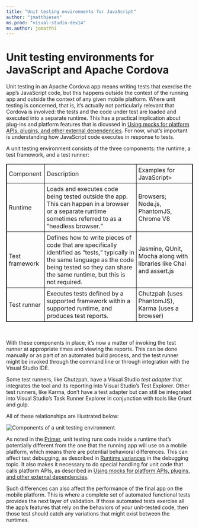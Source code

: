 ```yaml
---
title: "Unit testing environments for JavaScript"
author: "jmatthiesen"
ms.prod: "visual-studio-dev14"
ms.author: jomatthi
---
```


# Unit testing environments for JavaScript and Apache Cordova
Unit testing in an Apache Cordova app means writing tests that exercise the app’s JavaScript code, but this happens outside the context of the running app and outside the context of any given mobile platform. Where unit testing is concerned, that is, it’s actually not particularly relevant that Cordova is involved: the tests and the code under test are loaded and executed into a separate runtime. This has a practical implication about plug-ins and platform features that is dicussed in [Using mocks for platform APIs, plugins, and other external dependencies](unit-test-mocking.md). For now, what’s important is understanding how JavaScript code executes in response to tests.

A unit testing environment consists of the three components: the runtime, a test framework, and a test runner:

<style>
    table, th, td {
        border: 1px solid black;
        border-collapse: collapse;
    }
    th, td {
        padding: 5px;
    }
</style>
<table>
<tr>
<td>Component</td><td>Description</td><td>Examples for JavaScript&gt;
</tr>
<tr>
<td>Runtime</td><td>Loads and executes code being tested outside the app. This can happen in a browser or a separate runtime sometimes referred to as a “headless browser.”</td><td>Browsers; Node.js, PhantomJS, Chrome V8</td>
</tr>
<tr>
<td>Test framework</td><td>Defines how to write pieces of code that are specifically identified as “tests,” typically in the same language as the code being tested so they can share the same runtime, but this is not required.</td><td>Jasmine, QUnit, Mocha along with libraries like Chai and assert.js</td>
</tr>
<tr>
<td>Test runner</td><td>Executes tests defined by a supported framework within a supported runtime, and produces test reports.</td><td>Chutzpah (uses PhantomJS), Karma (uses a browser)</td>

</tr>
</table>
<p>&nbsp;</p>

With these components in place, it’s now a matter of invoking the test runner at appropriate times and viewing the reports. This can be done manually or as part of an automated build process, and the test runner might be invoked through the command line or through integration with the Visual Studio IDE.

Some test runners, like Chutzpah, have a Visual Studio *test adapter* that integrates the tool and its reporting into Visual Studio’s Test Explorer. Other test runners, like Karma, don’t have a test adapter but can still be integrated into Visual Studio’s Task Runner Explorer in conjunction with tools like Grunt and gulp.

All of these relationships are illustrated below:

![Components of a unit testing environment](media/environments/01-components.png)

As noted in the [Primer](unit-test-primer.md), unit testing runs code inside a runtime that’s potentially different from the one that the running app will use on a mobile platform, which means there are potential behavioral differences. This can affect test debugging, as described in [Runtime variances](debugging-unit-tests.md#variances) in the debugging topic. It also makes it necessary to do special handling for unit code that calls platform APIs, as described in [Using mocks for platform APIs, plugins, and other external dependencies](unit-test-mocking.md).

Such differences can also affect the performance of the final app on the mobile platform. This is where a complete set of automated functional tests provides the next layer of validation. If those automated tests exercise all the app’s features that rely on the behaviors of your unit-tested code, then those test should catch any variations that might exist between the runtimes.
